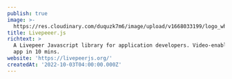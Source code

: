 ```yaml
---
publish: true
image: >-
  https://res.cloudinary.com/duquzk7m6/image/upload/v1668033199/logo_white_bw7oxe.png
title: Livepeeer.js
richtext: >
  A Livepeer Javascript library for application developers. Video-enable your
  app in 10 mins.
website: 'https://livepeerjs.org/'
createdAt: '2022-10-03T04:00:00.000Z'
---
```



